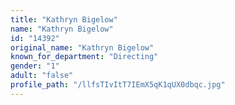 ```yaml
---
title: "Kathryn Bigelow"
name: "Kathryn Bigelow"
id: "14392"
original_name: "Kathryn Bigelow"
known_for_department: "Directing"
gender: "1"
adult: "false"
profile_path: "/llfsTIvItT7IEmX5qK1qUX0dbqc.jpg"
---
```

